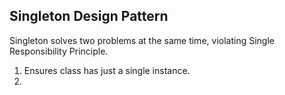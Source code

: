 ## Singleton Design Pattern

Singleton solves two problems at the same time, violating Single Responsibility Principle.
1. Ensures class has just a single instance.
2. 